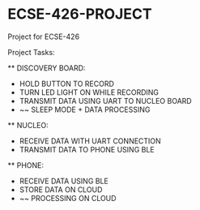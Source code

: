 # ECSE-426-PROJECT
Project for ECSE-426

Project Tasks:

** DISCOVERY BOARD: 
* HOLD BUTTON TO RECORD   
* TURN LED LIGHT ON WHILE RECORDING 
* TRANSMIT DATA USING UART TO NUCLEO BOARD 
* ~~ SLEEP MODE + DATA PROCESSING 

** NUCLEO: 
* RECEIVE DATA WITH UART CONNECTION 
* TRANSMIT DATA TO PHONE USING BLE 

** PHONE: 
* RECEIVE DATA USING BLE    
* STORE DATA ON CLOUD 
* ~~ PROCESSING ON CLOUD 
 
